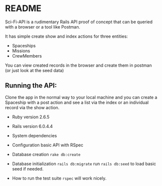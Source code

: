 # README

Sci-Fi-API is a rudimentary Rails API proof of concept that can be queried with a browser or a tool like Postman.

It has simple create show and index actions for three entities:

* Spaceships
* Missions
* CrewMembers

You can view created records in the browser and create them in postman (or just look at the seed data)

## Running the API:
Clone the app in the normal way to your local machine and you can create a Spaceship with a post action and see a list via the index or an individual record via the show action.

* Ruby version 2.6.5

* Rails version 6.0.4.4

* System dependencies

* Configuration basic API with RSpec

* Database creation `rake db:create`

* Database initialization  `rails db:migrate` run `rails db:seed` to load basic seed if needed.

* How to run the test suite `rspec` will work nicely.


